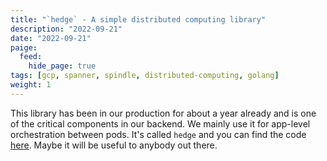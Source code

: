```yaml
---
title: "`hedge` - A simple distributed computing library"
description: "2022-09-21"
date: "2022-09-21"
paige:
  feed:
    hide_page: true
tags: [gcp, spanner, spindle, distributed-computing, golang]
weight: 1
---
```


This library has been in our production for about a year already and is one of the critical components in our backend. We mainly use it for app-level orchestration between pods. It's called `hedge` and you can find the code [here](https://github.com/flowerinthenight/hedge/). Maybe it will be useful to anybody out there.
